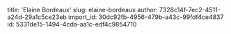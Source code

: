 title: 'Elaine Bordeaux'
slug: elaine-bordeaux
author: 7328c14f-7ec2-4511-a24d-29a1c5ce23eb
import_id: 30dc92fb-4956-479b-a43c-99fdf4ce4837
id: 5331de15-1494-4cda-aa1c-edf4c9854710
